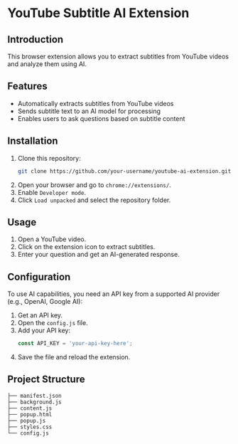 # YouTube Subtitle AI Extension

## Introduction

This browser extension allows you to extract subtitles from YouTube videos and analyze them using AI.

## Features

- Automatically extracts subtitles from YouTube videos
- Sends subtitle text to an AI model for processing
- Enables users to ask questions based on subtitle content

## Installation

1. Clone this repository:
   ```sh
   git clone https://github.com/your-username/youtube-ai-extension.git
   ```
2. Open your browser and go to `chrome://extensions/`.
3. Enable `Developer mode`.
4. Click `Load unpacked` and select the repository folder.

## Usage

1. Open a YouTube video.
2. Click on the extension icon to extract subtitles.
3. Enter your question and get an AI-generated response.

## Configuration

To use AI capabilities, you need an API key from a supported AI provider (e.g., OpenAI, Google AI):

1. Get an API key.
2. Open the `config.js` file.
3. Add your API key:
   ```js
   const API_KEY = 'your-api-key-here';
   ```
4. Save the file and reload the extension.

## Project Structure

```
├── manifest.json
├── background.js
├── content.js
├── popup.html
├── popup.js
├── styles.css
└── config.js
```
